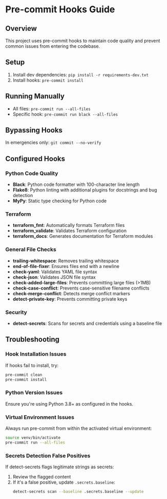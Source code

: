 # Pre-commit Hooks Guide

## Overview
This project uses pre-commit hooks to maintain code quality and prevent common issues from entering the codebase.

## Setup
1. Install dev dependencies: `pip install -r requirements-dev.txt`
2. Install hooks: `pre-commit install`

## Running Manually
- All files: `pre-commit run --all-files`
- Specific hook: `pre-commit run black --all-files`

## Bypassing Hooks
In emergencies only: `git commit --no-verify`

## Configured Hooks

### Python Code Quality
- **Black**: Python code formatter with 100-character line length
- **Flake8**: Python linting with additional plugins for docstrings and bug detection
- **MyPy**: Static type checking for Python code

### Terraform
- **terraform_fmt**: Automatically formats Terraform files
- **terraform_validate**: Validates Terraform configuration
- **terraform_docs**: Generates documentation for Terraform modules

### General File Checks
- **trailing-whitespace**: Removes trailing whitespace
- **end-of-file-fixer**: Ensures files end with a newline
- **check-yaml**: Validates YAML file syntax
- **check-json**: Validates JSON file syntax
- **check-added-large-files**: Prevents committing large files (>1MB)
- **check-case-conflict**: Prevents case-sensitive filename conflicts
- **check-merge-conflict**: Detects merge conflict markers
- **detect-private-key**: Prevents committing private keys

### Security
- **detect-secrets**: Scans for secrets and credentials using a baseline file

## Troubleshooting

### Hook Installation Issues
If hooks fail to install, try:
```bash
pre-commit clean
pre-commit install
```

### Python Version Issues
Ensure you're using Python 3.8+ as configured in the hooks.

### Virtual Environment Issues
Always run pre-commit from within the activated virtual environment:
```bash
source venv/bin/activate
pre-commit run --all-files
```

### Secrets Detection False Positives
If detect-secrets flags legitimate strings as secrets:
1. Review the flagged content
2. If it's a false positive, update `.secrets.baseline`:
   ```bash
   detect-secrets scan --baseline .secrets.baseline --update
   ```

